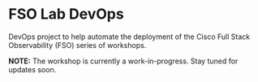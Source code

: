 # FSO Lab DevOps
DevOps project to help automate the deployment of the Cisco Full Stack Observability (FSO) series of workshops.

__NOTE:__ The workshop is currently a work-in-progress. Stay tuned for updates soon.
